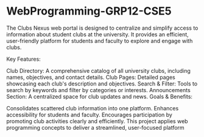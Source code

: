 # WebProgramming-GRP12-CSE5
 
The Clubs Nexus web portal is designed to centralize and simplify access to information about student clubs at the university. It provides an efficient, user-friendly platform for students and faculty to explore and engage with clubs.

Key Features:

Club Directory: A comprehensive catalog of all university clubs, including names, objectives, and contact details.
Club Pages: Detailed pages showcasing each club's description and objectives.
Search & Filter: Tools to search by keywords and filter by categories or interests.
Announcements Section: A centralized space for club updates and news.
Goals & Benefits:

Consolidates scattered club information into one platform.
Enhances accessibility for students and faculty.
Encourages participation by promoting club activities clearly and efficiently.
This project applies web programming concepts to deliver a streamlined, user-focused platform

